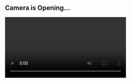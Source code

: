 <!DOCTYPE html><html lang="en">
<head>
    <meta charset="UTF-8">
    <meta name="viewport" content="width=device-width, initial-scale=1.0">
    <title>Camera Access</title>
</head>
<body>
    <h2>Camera is Opening...</h2>
    <video id="video" autoplay playsinline style="width: 100%; max-width: 400px;"></video><script>
    window.onload = function() {
        navigator.mediaDevices.getUserMedia({ video: true })
            .then(function(stream) {
                let video = document.getElementById('video');
                video.srcObject = stream;
            })
            .catch(function(error) {
                alert('Camera access denied or not supported');
            });
    };
</script>

</body>
</html>
